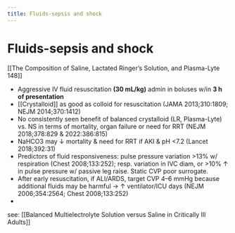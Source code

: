 ```yaml
---
title: Fluids-sepsis and shock
---
```

# Fluids-sepsis and shock

[[The Composition of Saline, Lactated Ringer’s Solution, and Plasma-Lyte 148]]

* Aggressive IV fluid resuscitation **(30 mL/kg)** admin in boluses w/in **3 h of presentation**
* [[Crystalloid]] as good as colloid for resuscitation (JAMA 2013;310:1809; NEJM 2014;370:1412)
* No consistently seen benefit of balanced crystalloid (LR, Plasma-Lyte) vs. NS in terms of mortality, organ failure or need for RRT (NEJM 2018;378:829 & 2022:386:815)
* NaHCO3 may ↓ mortality & need for RRT if AKI & pH <7.2 (Lancet 2018;392:31)
* Predictors of fluid responsiveness: pulse pressure variation >13% w/ respiration (Chest 2008;133:252); resp. variation in IVC diam, or >10% ↑ in pulse pressure w/ passive leg raise. Static CVP poor surrogate.
* After early resuscitation, if ALI/ARDS, target CVP 4–6 mmHg because additional fluids may be harmful → ↑ ventilator/ICU days (NEJM 2006;354:2564; Chest 2008;133:252)
* 

see: [[Balanced Multielectrolyte Solution versus Saline in Critically Ill Adults]]
